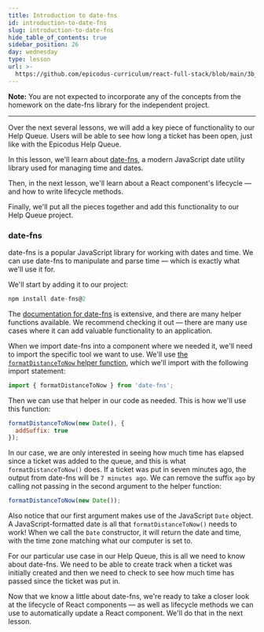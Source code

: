 ```yaml
---
title: Introduction to date-fns
id: introduction-to-date-fns
slug: introduction-to-date-fns
hide_table_of_contents: true
sidebar_position: 26
day: wednesday
type: lesson
url: >-
  https://github.com/epicodus-curriculum/react-full-stack/blob/main/3b_introduction_to_datefns.md
---
```


**Note:** You are not expected to incorporate any of the concepts from the homework on the date-fns library for the independent project.

---

Over the next several lessons, we will add a key piece of functionality to our Help Queue. Users will be able to see how long a ticket has been open, just like with the Epicodus Help Queue.

In this lesson, we'll learn about [date-fns](https://date-fns.org/), a modern JavaScript date utility library used for managing time and dates.

Then, in the next lesson, we'll learn about a React component's lifecycle — and how to write lifecycle methods.

Finally, we'll put all the pieces together and add this functionality to our Help Queue project.

### date-fns

date-fns is a popular JavaScript library for working with dates and time. We can use date-fns to manipulate and parse time — which is exactly what we'll use it for.

We'll start by adding it to our project:

```javascript
npm install date-fns@2
```

The [documentation for date-fns](https://date-fns.org/docs/Getting-Started) is extensive, and there are many helper functions available. We recommend checking it out — there are many use cases where it can add valuable functionality to an application.

When we import date-fns into a component where we needed it, we'll need to import the specific tool we want to use. We'll use [the `formatDistanceToNow` helper function](https://date-fns.org/v2.29.1/docs/formatDistanceToNow), which we'll import with the following import statement:

```js
import { formatDistanceToNow } from 'date-fns';
```

Then we can use that helper in our code as needed. This is how we'll use this function:

```js
formatDistanceToNow(new Date(), {
  addSuffix: true
});
```

In our case, we are only interested in seeing how much time has elapsed since a ticket was added to the queue, and this is what `formatDistanceToNow()` does. If a ticket was put in seven minutes ago, the output from date-fns will be `7 minutes ago`. We can remove the suffix `ago` by calling not passing in the second argument to the helper function:

```js
formatDistanceToNow(new Date());
```

Also notice that our first argument makes use of the JavaScript `Date` object. A JavaScript-formatted date is all that `formatDistanceToNow()` needs to work! When we call the `Date` constructor, it will return the date and time, with the time zone matching what our computer is set to. 

For our particular use case in our Help Queue, this is all we need to know about date-fns. We need to be able to create track when a ticket was initially created and then we need to check to see how much time has passed since the ticket was put in.

Now that we know a little about date-fns, we're ready to take a closer look at the lifecycle of React components — as well as lifecycle methods we can use to automatically update a React component. We'll do that in the next lesson.